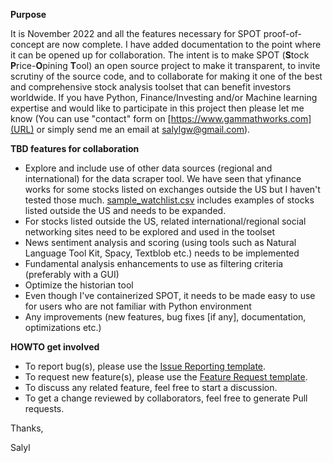 **Purpose**

It is November 2022 and all the features necessary for SPOT proof-of-concept are now complete. I have added documentation to the point where it can be opened up for collaboration. The intent is to make SPOT (**S**tock **P**rice-**O**pining **T**ool) an open source project to make it transparent, to invite scrutiny of the source code, and to collaborate for making it one of the best and comprehensive stock analysis toolset that can benefit investors worldwide. If you have Python, Finance/Investing and/or Machine learning expertise and would like to participate in this project then please let me know (You can use "contact" form on [https://www.gammathworks.com](URL) or simply send me an email at salylgw@gmail.com).


**TBD features for collaboration**

  * Explore and include use of other data sources (regional and international) for the data scraper tool. We have seen that yfinance works for some stocks listed on exchanges outside the US but I haven't tested those much. [sample_watchlist.csv](https://github.com/salylgw/gammath_spot/blob/main/gammath_spot/sample_watchlist.csv) includes examples of stocks listed outside the US and needs to be expanded.
  * For stocks listed outside the US, related international/regional social networking sites need to be explored and used in the toolset
  * News sentiment analysis and scoring (using tools such as Natural Language Tool Kit, Spacy, Textblob etc.) needs to be implemented
  * Fundamental analysis enhancements to use as filtering criteria (preferably with a GUI)
  * Optimize the historian tool
  * Even though I've containerized SPOT, it needs to be made easy to use for users who are not familiar with Python environment
  * Any improvements (new features, bug fixes [if any], documentation, optimizations etc.)


**HOWTO get involved**

  * To report bug(s), please use the [Issue Reporting template](https://github.com/salylgw/gammath_spot/blob/main/.github/ISSUE_TEMPLATE/bug_report.md).
  * To request new feature(s), please use the [Feature Request template](https://github.com/salylgw/gammath_spot/blob/main/.github/ISSUE_TEMPLATE/feature_request.md).
  * To discuss any related feature, feel free to start a discussion.
  * To get a change reviewed by collaborators, feel free to generate Pull requests.

Thanks,

Salyl

